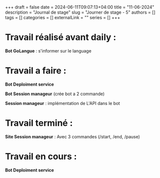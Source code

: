 +++ 
draft = false
date = 2024-06-11T09:07:13+04:00
title = "11-06-2024"
description = "Journal de stage"
slug = "Journer de stage - 5"
authors = []
tags = []
categories = []
externalLink = ""
series = []
+++

# Travail réalisé avant daily :

**Bot GoLangue**  : s'informer sur le language

# Travail a faire :

**Bot Deploiment service**

**Bot Session manageur** (crée bot a 2 commande)

**Session manageur** : implémentation de L'API dans le bot

# Travail terminé :

**Site Session manageur** : Avec 3 commandes (/start, /end, /pause)


# Travail en cours :

**Bot Deploiment service** 
